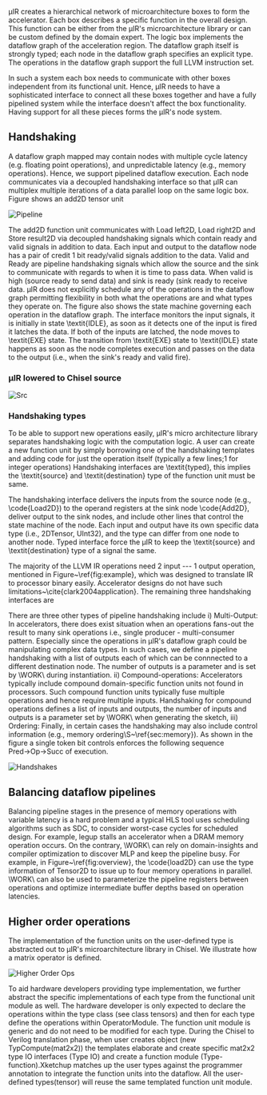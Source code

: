 µIR creates a hierarchical network of microarchitecture boxes to form the accelerator. Each box describes a specific function in the overall design. This function can be either from the µIR's microarchitecture library or can be custom defined by the domain expert. The logic box implements the dataflow graph of the acceleration region. The dataflow graph itself is strongly typed; each node in the dataflow graph specifies an explicit type. The operations in the dataflow graph support the full LLVM instruction set.

In such a system each box needs to communicate with other boxes independent from its functional unit.
Hence, µIR needs to have a sophisticated interface to connect all these boxes together and have a fully pipelined system while the interface doesn't affect the box functionality.
Having support for all these pieces forms the µIR's node system.

## Handshaking

A dataflow graph mapped may contain nodes with multiple cycle latency (e.g. floating point operations), and unpredictable latency (e.g., memory operations). Hence, we support pipelined dataflow execution.
Each node communicates via a decoupled handshaking interface so that µIR can multiplex multiple iterations of a data parallel loop on the same logic box.
Figure shows an add2D tensor unit

![Pipeline](https://www.dropbox.com/s/tn3p4cfkeucjin0/Pipeline.png?raw=1)

The add2D function unit communicates with Load left2D, Load right2D and Store result2D via decoupled handshaking signals which contain ready and valid signals in addition to data. Each input and output to the dataflow node has a pair of credit 1 bit ready/valid signals addition to the data. Valid and Ready are pipeline handshaking signals which allow the source and the sink to communicate with regards to when it is time to pass data. When valid is high (source ready to send data) and sink is ready (sink ready to receive data. µIR does not explicitly schedule any of the operations in the dataflow graph permitting flexibility in both what the operations are and what types they operate on. The figure also shows the state machine governing each operation in the dataflow graph. The interface monitors the input signals, it is initially in state \textit{IDLE}, as soon as it detects one of the input is fired it latches the data. If both of the inputs are latched, the node moves to \textit{EXE} state. The transition from \textit{EXE} state to \textit{IDLE} state happens as soon as the node completes execution and passes on the data to the output (i.e., when the sink's ready and valid fire).


### µIR lowered to Chisel source

![Src](https://www.dropbox.com/s/tn3p4cfkeucjin0/Pipeline.png?raw=1)

### Handshaking types

To be able to support new operations easily, µIR's micro architecture library separates handshaking logic with the computation logic. A user can create a new function unit by simply borrowing one of the handshaking templates and adding code for just the operation itself (typically a few lines;1 for integer operations)
Handshaking interfaces are \textit{typed}, this implies the \textit{source} and \textit{destination} type of the function unit must be same.

The handshaking interface delivers the inputs from the source node (e.g., \code{Load2D}) to the operand registers at the sink node \code{Add2D}, deliver output to the sink nodes, and include other lines that control the state machine of the node. Each input and output have its own specific data type (i.e., 2DTensor, UInt32), and the type can differ from one node to another node. Typed interface force the µIR to keep the \textit{source} and \textit{destination} type of a signal the same.

The majority of the LLVM IR operations need 2 input --- 1 output operation, mentioned in Figure~\ref{fig:example}, which was designed to translate IR to processor binary easily. Accelerator designs do not have such limitations~\cite{clark2004application}.
The remaining three handshaking interfaces are

There are three other types of pipeline handshaking include i) Multi-Output: In accelerators, there does exist situation when an operations fans-out the result to many sink operations i.e., single producer - multi-consumer pattern. Especially since the operations in µIR's dataflow graph could be manipulating complex data types. In such cases, we define a pipeline handshaking with a list of outputs each of which can be connnected to a different destination node. The number of outputs is a parameter and is set by \WORK\ during instantiation. ii) Compound-operations: Accelerators typically include compound domain-specific function units not found in processors. Such compound function units typically fuse multiple operations and hence require multiple inputs. Handshaking for compound operations defines a list of inputs and outputs, the number of inputs and outputs is a parameter set by \WORK\ when generating the sketch, iii) Ordering: Finally, in certain cases the handshaking may also include control information (e.g., memory ordering\S~\ref{sec:memory}). As shown in the figure a single token bit controls enforces the following sequence Pred$\rightarrow$Op$\rightarrow$Succ of execution.

![Handshakes](https://www.dropbox.com/s/tn3p4cfkeucjin0/Pipeline.png?raw=1)

## Balancing dataflow pipelines

Balancing pipeline stages in the presence of memory operations with variable latency is a hard problem and a typical HLS tool uses scheduling algorithms such as SDC, to consider worst-case cycles for scheduled design. For example, legup stalls an accelerator when a DRAM memory operation occurs. On the contrary, \WORK\ can rely on domain-insights and compiler optimization to discover MLP and keep the pipeline busy. For example, in Figure~\ref{fig:overview}, the \code{load2D} can use the type information of Tensor2D to issue up to four memory operations in parallel. \WORK\ can also be used to parameterize the pipeline registers between operations and optimize intermediate buffer depths based on operation latencies.

## Higher order operations

The implementation of the function units on the user-defined type is abstracted out to µIR's microarchitecture library in Chisel. We illustrate how a matrix operator is defined.

![Higher Order Ops](https://www.dropbox.com/s/tctpf5qo76uts11/HigherOrder.png?raw=1)

To aid hardware developers providing type implementation, we further abstract the specific implementations of each type from the functional unit module as well. The hardware developer is only expected to declare the operations within the type class (see class tensors) and then for each type define the operations within OperatorModule. The function unit module is generic and do not need to be modified for each type. During the Chisel to Verilog translation phase, when user creates object (new TypCompute(mat2x2)) the templates elaborate and create specific mat2x2 type IO interfaces (Type IO) and create a function module (Type-function).Xketchup matches up the user types against the programmer annotation to integrate the function units into the dataflow. All the user- defined types(tensor) will reuse the same templated function unit module.
